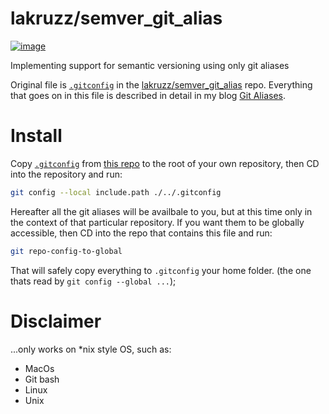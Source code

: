 # lakruzz/semver_git_alias

[![image](https://user-images.githubusercontent.com/155492/116107040-f1707280-a6b2-11eb-825b-287ae1c31914.png)](https://www.inc-inc.dk/stories/git-aliases)

Implementing support for semantic versioning using only git aliases

Original file is [`.gitconfig`](https://raw.githubusercontent.com/lakruzz/semver_git_alias/main/.gitconfig) in the [lakruzz/semver_git_alias](https://github.com/lakruzz/semver_git_alias) repo. Everything that goes on in this file is described in detail in my blog [Git Aliases](https://www.inc-inc.dk/stories/git-aliases).

# Install

Copy [`.gitconfig`](https://raw.githubusercontent.com/lakruzz/semver_git_alias/main/.gitconfig) from [this repo](https://github.com/lakruzz/semver_git_alias) to the root of your own repository, then CD into the repository and run:

```bash
git config --local include.path ./../.gitconfig
```

Hereafter all the git aliases will be availbale to you, but at this time only in the context of that particular repository. If you want them to be globally accessible, then CD into the repo that contains this file and run:

```bash
git repo-config-to-global
```

That will safely copy  everything to  `.gitconfig` your home folder. (the one thats read by `git config --global ...`);

# Disclaimer
...only works on *nix style OS, such as:

- MacOs
- Git bash
- Linux
- Unix

